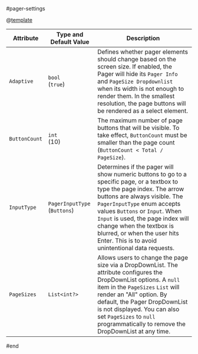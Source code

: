#pager-settings
 
@[template](/_contentTemplates/common/parameters-table-styles.md#table-layout)

| Attribute | Type and Default Value | Description |
|----------|----------|----------|
|`Adaptive` | `bool` <br/> (`true`) | Defines whether pager elements should change based on the screen size. If enabled, the Pager will hide its `Pager Info` and `PageSize Dropdownlist` when its width is not enough to render them. In the smallest resolution, the page buttons will be rendered as a select element.
|`ButtonCount` | `int` <br/> (10) | The maximum number of page buttons that will be visible. To take effect, `ButtonCount` must be smaller than the page count (`ButtonCount < Total / PageSize`).
| `InputType` | `PagerInputType` <br/> (`Buttons`) | Determines if the pager will show numeric buttons to go to a specific page, or a textbox to type the page index. The arrow buttons are always visible. The `PagerInputType` enum accepts values `Buttons`  or `Input`. When `Input` is used, the page index will change when the textbox is blurred, or when the user hits Enter. This is to avoid unintentional data requests.
| `PageSizes` | `List<int?>` | Allows users to change the page size via a DropDownList. The attribute configures the DropDownList options. A `null` item in the `PageSizes` `List` will render an "All" option. By default, the Pager DropDownList is not displayed. You can also set `PageSizes` to `null` programmatically to remove the DropDownList at any time.
#end